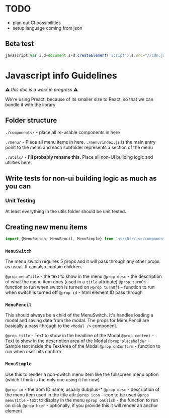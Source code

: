 # TODO
- plan out CI possibilities
- setup language coming from json

## Beta test

```javascript
javascript:var i,d=document,s=d.createElement('script');s.src="//cdn.jsdelivr.net/gh/DubPlus/DubPlus@beta/dubplus.js?"+Date.now();d.body.appendChild(s);void(0);
```


# Javascript info Guidelines
:warning: *this doc is a work in progress* :warning:

We're using Preact, because of its smaller size to React, so that we can bundle it with the library

## Folder structure

`./components/` - place all re-usable components in here

`./menu/` - Place all menu items in here. `./menu/index.js` is the main entry point to the menu and each subfolder represents a section of the menu

`./utils/` - **I'll probably rename this.** Place all non-UI building logic and utilities here.

## Write tests for non-ui building logic as much as you can

### Unit Testing
At least everything in the utils folder should be unit tested.

## Creating new menu items

```javascript
import {MenuSwitch, MenuPencil, MenuSimple} from '<srcDir/js>/components/menuItems.js';
```

### `MenuSwitch`
The menu switch requires 5 props and it will pass through any other props as usual. It can also contain children.

`@prop menuTitle` - the text to show in the menu
`@prop desc` - the description of what the menu item does (used in a `title` attribute)
`@prop turnOn` - function to run when switch is turned on
`@prop turnOff` - function to run when switch is turned off
`@prop id` - html element ID pass through

### `MenuPencil`
This should always be a child of the MenuSwitch. It's handles loading a modal and saving data from the modal. The props for MenuPencil are basically a pass-through to the `<Modal />` component.

`@prop title` - Text to show in the headline of the Modal
`@prop content` - Text to show in the description area of the Modal
`@prop placeholder` - Sample text inside the TextArea of the Modal
`@prop onConfirm` - function to run when user hits confirm

### `MenuSimple`
Use this to render a non-switch menu item like the fullscreen menu option (which
I think is the only one using it for now)

`@prop id` -  the dom ID name, usually dubplus-*
`@prop desc` -  description of the menu item used in the title attr
`@prop icon` -  icon to be used
`@prop menuTitle` -  text to display in the menu
`@prop onClick` -  the function to run on click
`@prop href` - optionally, if you provide this it will render an anchor element